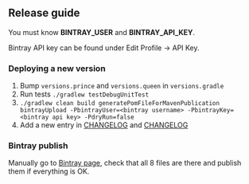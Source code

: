 ## Release guide

You must know **BINTRAY_USER** and **BINTRAY_API_KEY**.

Bintray API key can be found under Edit Profile -> API Key.

### Deploying a new version

1. Bump `versions.prince` and `versions.queen` in `versions.gradle`
2. Run tests `./gradlew testDebugUnitTest`
3. `./gradlew clean build generatePomFileForMavenPublication bintrayUpload -PbintrayUser=<bintray username> -PbintrayKey=<bintray api key> -PdryRun=false`
4. Add a new entry in [CHANGELOG](https://github.com/infinum/Android-Prince-of-Versions/blob/master/prince-of-versions/CHANGELOG.md) and [CHANGELOG](https://github.com/infinum/Android-Prince-of-Versions/blob/master/queen-of-versions/CHANGELOG.md)

### Bintray publish

Manually go to [Bintray page](https://bintray.com/infinum/android), check that all 8 files are there and publish them if everything is OK.